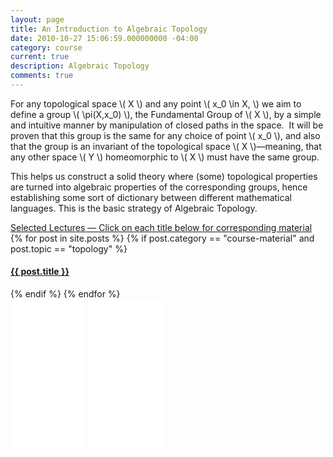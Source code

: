```yaml
---
layout: page
title: An Introduction to Algebraic Topology
date: 2010-10-27 15:06:59.000000000 -04:00
category: course
current: true
description: Algebraic Topology
comments: true
---
```


For any topological space <span>\\( X \\)</span> and any point <span>\\( x_0 \in X, \\)</span> we aim to define a group <span>\\( \pi(X,x_0) \\)</span>, the Fundamental Group of <span>\\( X \\)</span>, by a simple and intuitive manner by manipulation of closed paths in the space.  It will be proven that this group is the same for any choice of point <span>\\( x_0 \\)</span>, and also that the group is an invariant of the topological space <span>\\( X \\)</span>—meaning, that any other space <span>\\( Y \\)</span> homeomorphic to <span>\\( X \\)</span> must have the same group.

This helps us construct a solid theory where (some) topological properties are turned into algebraic properties of the corresponding groups, hence establishing some sort of dictionary between different mathematical languages. This is the basic strategy of Algebraic Topology.

<div class="col-sm-8">
	<div class="list-group">
		<a href="#" class="list-group-item active">Selected Lectures — Click on each title below for corresponding material</a>
		{% for post in site.posts %}
		{% if post.category == "course-material" and post.topic == "topology" %}
		<a href="{{ post.url | prepend: side.baseurl }}" class="list-group-item">
			<h4 class="list-group-item-heading">{{ post.title }}</h4>
		</a>
		{% endif %}
		{% endfor %}
	</div>
</div>
<div class="col-sm-4">
	<iframe style="width:120px;height:240px;" marginwidth="0" marginheight="0" scrolling="no" frameborder="0" src="//ws-na.amazon-adsystem.com/widgets/q?ServiceVersion=20070822&OneJS=1&Operation=GetAdHtml&MarketPlace=US&source=ac&ref=tf_til&ad_type=product_link&tracking_id=blancosilva-20&marketplace=amazon&region=US&placement=038797430X&asins=038797430X&linkId=UZP4SPXT5RVNSESG&show_border=false&link_opens_in_new_window=true">
	</iframe>
	<iframe style="width:120px;height:240px;" marginwidth="0" marginheight="0" scrolling="no" frameborder="0" src="//ws-na.amazon-adsystem.com/widgets/q?ServiceVersion=20070822&OneJS=1&Operation=GetAdHtml&MarketPlace=US&source=ac&ref=tf_til&ad_type=product_link&tracking_id=blancosilva-20&marketplace=amazon&region=US&placement=0387902716&asins=0387902716&linkId=XJSHYGQNUKYI6ESG&show_border=false&link_opens_in_new_window=true">
	</iframe>
</div>

